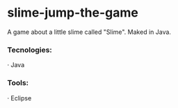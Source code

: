 # slime-jump-the-game
A game about a little slime called "Slime". Maked in Java.

### Tecnologies:
· Java

### Tools:
· Eclipse
